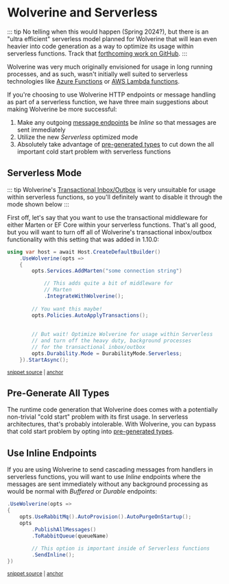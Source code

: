 # Wolverine and Serverless

::: tip
No telling when this would happen (Spring 2024?), but there is an "ultra efficient" serverless model planned for Wolverine
that will lean even heavier into code generation as a way to optimize its usage within serverless functions. Track that [forthcoming
work on GitHub](https://github.com/JasperFx/wolverine/issues/34).
:::

Wolverine was very much originally envisioned for usage in long running processes, and as such, wasn't initially well suited to
serverless technologies like [Azure Functions](https://azure.microsoft.com/en-us/products/functions) or [AWS Lambda functions](https://aws.amazon.com/pm/lambda).

If you're choosing to use Wolverine HTTP endpoints or message handling as part of a serverless function, we have three
main suggestions about making Wolverine be more successful:

1. Make any outgoing [message endpoints](/guide/runtime.html#endpoint-types) be *Inline* so that messages are sent immediately
2. Utilize the new *Serverless* optimized mode
3. Absolutely take advantage of [pre-generated types]() to cut down the all important cold start problem with serverless functions

## Serverless Mode

::: tip
Wolverine's [Transactional Inbox/Outbox](/guide/durability/) is very unsuitable for usage within serverless functions, so you'll definitely
want to disable it through the mode shown below
:::

First off, let's say that you want to use the transactional
middleware for either Marten or EF Core within your serverless functions. That's all good, but you will want to turn off
all of Wolverine's transactional inbox/outbox functionality with this setting that was added in 1.10.0:

<!-- snippet: sample_configuring_the_serverless_mode -->
<a id='snippet-sample_configuring_the_serverless_mode'></a>
```cs
using var host = await Host.CreateDefaultBuilder()
    .UseWolverine(opts =>
    {
        opts.Services.AddMarten("some connection string")

            // This adds quite a bit of middleware for 
            // Marten
            .IntegrateWithWolverine();
        
        // You want this maybe!
        opts.Policies.AutoApplyTransactions();
        
        
        // But wait! Optimize Wolverine for usage within Serverless
        // and turn off the heavy duty, background processes
        // for the transactional inbox/outbox
        opts.Durability.Mode = DurabilityMode.Serverless;
    }).StartAsync();
```
<sup><a href='https://github.com/JasperFx/wolverine/blob/main/src/Samples/DocumentationSamples/DurabilityModes.cs#L14-L35' title='Snippet source file'>snippet source</a> | <a href='#snippet-sample_configuring_the_serverless_mode' title='Start of snippet'>anchor</a></sup>
<!-- endSnippet -->

## Pre-Generate All Types

The runtime code generation that Wolverine does comes with a potentially non-trivial "cold start" problem with its first
usage. In serverless architectures, that's probably intolerable. With Wolverine, you can bypass that cold start problem
by opting into [pre-generated types](/guide/codegen.html#generating-code-ahead-of-time).

## Use Inline Endpoints

If you are using Wolverine to send cascading messages from handlers in serverless functions, you will want to use
*Inline* endpoints where the messages are sent immediately without any background processing as would be normal with *Buffered* or *Durable*
endpoints:

<!-- snippet: sample_usage_of_send_inline -->
<a id='snippet-sample_usage_of_send_inline'></a>
```cs
.UseWolverine(opts =>
{
    opts.UseRabbitMq().AutoProvision().AutoPurgeOnStartup();
    opts
        .PublishAllMessages()
        .ToRabbitQueue(queueName)
        
        // This option is important inside of Serverless functions
        .SendInline();
})
```
<sup><a href='https://github.com/JasperFx/wolverine/blob/main/src/Transports/RabbitMQ/Wolverine.RabbitMQ.Tests/Bugs/Bug_189_fails_if_there_are_many_messages_in_queue_on_startup.cs#L20-L33' title='Snippet source file'>snippet source</a> | <a href='#snippet-sample_usage_of_send_inline' title='Start of snippet'>anchor</a></sup>
<!-- endSnippet -->
